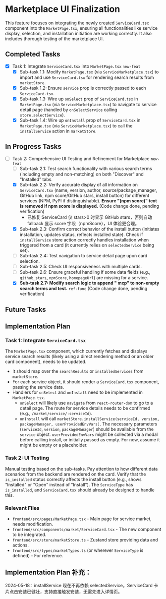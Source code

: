 # Marketplace UI Finalization

This feature focuses on integrating the newly created `ServiceCard.tsx` component into the `MarketPage.tsx`, ensuring all functionalities like service display, selection, and installation initiation are working correctly. It also includes thorough testing of the marketplace UI.

## Completed Tasks

- [x] Task 1: Integrate `ServiceCard.tsx` into `MarketPage.tsx` `new-feat`
  - [x] Sub-task 1.1: Modify `MarketPage.tsx` (via `ServiceMarketplace.tsx`) to import and use `ServiceCard.tsx` for rendering search results from `marketStore`.
  - [x] Sub-task 1.2: Ensure `service` prop is correctly passed to each `ServiceCard.tsx`.
  - [x] Sub-task 1.3: Wire up `onSelect` prop of `ServiceCard.tsx` in `MarketPage.tsx` (via `ServiceMarketplace.tsx`) to navigate to service detail page (handled by `onSelectService` calling `store.selectService`).
  - [x] Sub-task 1.4: Wire up `onInstall` prop of `ServiceCard.tsx` in `MarketPage.tsx` (via `ServiceMarketplace.tsx`) to call the `installService` action in `marketStore`.

## In Progress Tasks

- [ ] Task 2: Comprehensive UI Testing and Refinement for Marketplace `new-feat`
  - [ ] Sub-task 2.1: Test search functionality with various search terms (including empty and non-matching) on both "Discover" and "Installed" tabs.
  - [x] Sub-task 2.2: Verify accurate display of all information on `ServiceCard.tsx` (name, version, author, source/package_manager, GitHub link, npm score/GitHub stars, install button) for different services (NPM, PyPI if distinguishable). **Ensure "(npm score)" text is removed if npm score is displayed.** (Code change done, pending verification)
    - 已修复 ServiceCard 仅 stars>0 时显示 GitHub stars，否则自动 fallback 显示 score 字段（npmScore），UI 体验更合理。
  - [x] Sub-task 2.3: Confirm correct behavior of the install button (initiates installation, updates status, reflects installed state). Check if `installService` store action correctly handles installation when triggered from a card (it currently relies on `selectedService` being set).
  - [ ] Sub-task 2.4: Test navigation to service detail page upon card selection.
  - [ ] Sub-task 2.5: Check UI responsiveness with multiple cards.
  - [ ] Sub-task 2.6: Ensure graceful handling if some data fields (e.g., `github_stars`, `npmScore`, `homepageUrl`) are missing for a service.
  - [x] **Sub-task 2.7: Modify search logic to append " mcp" to non-empty search terms and test.** `ref-func` (Code change done, pending verification)

## Future Tasks

## Implementation Plan

### Task 1: Integrate `ServiceCard.tsx`
The `MarketPage.tsx` component, which currently fetches and displays service search results (likely using a direct rendering method or an older card component), needs to be updated.
- It should map over the `searchResults` or `installedServices` from `marketStore`.
- For each service object, it should render a `ServiceCard.tsx` component, passing the service data.
- Handlers for `onSelect` and `onInstall` need to be implemented in `MarketPage.tsx`.
  - `onSelect` will likely use `navigate` from `react-router-dom` to go to a detail page. The route for service details needs to be confirmed (e.g., `/market/service/:serviceId`).
  - `onInstall` will call `marketStore.installService(serviceId, version, packageManager, userProvidedEnvVars)`. The necessary parameters (`serviceId`, `version`, `packageManager`) should be available from the `service` object. `userProvidedEnvVars` might be collected via a modal before calling install, or initially passed as empty. For now, assume it might be empty or a placeholder.

### Task 2: UI Testing
Manual testing based on the sub-tasks. Pay attention to how different data scenarios from the backend are rendered on the card.
Verify that the `is_installed` status correctly affects the install button (e.g., shows "Installed" or "Open" instead of "Install"). The `ServiceType` has `is_installed`, and `ServiceCard.tsx` should already be designed to handle this.

### Relevant Files
- `frontend/src/pages/MarketPage.tsx` - Main page for service market, needs modification.
- `frontend/src/components/market/ServiceCard.tsx` - The new component to be integrated.
- `frontend/src/store/marketStore.ts` - Zustand store providing data and actions.
- `frontend/src/types/marketTypes.ts` (or wherever `ServiceType` is defined) - For reference.

## Implementation Plan 补充：
2024-05-18：installService 现在不再依赖 selectedService，ServiceCard 卡片点击安装已健壮，支持直接触发安装，无需先进入详情页。 